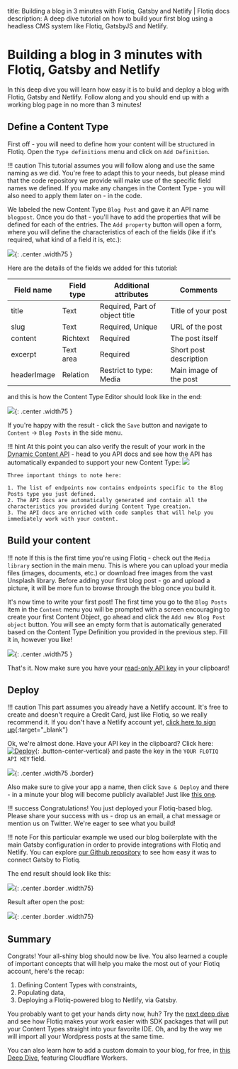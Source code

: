 title: Building a blog in 3 minutes with Flotiq, Gatsby and Netlify | Flotiq docs
description: A deep dive tutorial on how to build your first blog using a headless CMS system like Flotiq, GatsbyJS and Netlify.

# Building a blog in 3 minutes with Flotiq, Gatsby and Netlify

In this deep dive you will learn how easy it is to build and deploy a blog with Flotiq, Gatsby and Netlify. Follow along and you should end up with a working blog page in no more than 3 minutes!

## Define a Content Type

First off - you will need to define how your content will be structured in Flotiq. Open the `Type definitions` menu and click on `Add Definition`.

!!! caution
    This tutorial assumes you will follow along and use the same naming as we did. You're free to adapt this to your needs, but please mind that the code repository we provide will make use of the specific field names we defined. If you make any changes in the Content Type - you will also need to apply them later on - in the code.

We labeled the new Content Type `Blog Post` and gave it an API name `blogpost`. Once you do that - you'll have to add the properties that will be defined for each of the entries. The `Add property` button will open a form, where you will define the characteristics of each of the fields (like if it's required, what kind of a field it is, etc.):

![](images/building-a-blog-in-3-minutes/3-minute-blog-content-type-title-field.png){: .center .width75 }


Here are the details of the fields we added for this tutorial:

| Field name | Field type | Additional attributes | Comments |
|------------|------------|-----------------------|----------|
| title | Text | Required, Part of object title | Title of your post |
| slug | Text | Required, Unique | URL of the post |
| content | Richtext | Required | The post itself |
| excerpt | Text area | Required | Short post description |
| headerImage | Relation | Restrict to type: Media | Main image of the post |

and this is how the Content Type Editor should look like in the end:

![](images/building-a-blog-in-3-minutes/3-minute-blog-content-type-all-fields.png){: .center .width75 }

If you're happy with the result - click the `Save` button and navigate to `Content` → `Blog Posts` in the side menu. 

!!! hint
    At this point you can also verify the result of your work in the [Dynamic Content API](../API/dynamic-content-api.md) - head to you API docs and see how the API has automatically expanded to support your new Content Type:
    ![](images/building-a-blog-in-3-minutes/3-minute-blog-content-api.png)

    Three important things to note here:

    1. The list of endpoints now contains endpoints specific to the Blog Posts type you just defined.
    2. The API docs are automatically generated and contain all the characteristics you provided during Content Type creation.
    3. The API docs are enriched with code samples that will help you immediately work with your content.



## Build your content

!!! note
    If this is the first time you're using Flotiq - check out the `Media library` section in the main menu. This is where you can upload your media files (images, documents, etc.) or download free images from the vast Unsplash library. Before adding your first blog post - go and upload a picture, it will be more fun to browse through the blog once you build it.

It's now time to write your first post! The first time you go to the `Blog Posts` item in the `Content` menu you will be prompted with a screen encouraging to create your first Content Object, go ahead and click the `Add new Blog Post object` button. You will see an empty form that is automatically generated based on the Content Type Definition you provided in the previous step. Fill it in, however you like!

![](images/building-a-blog-in-3-minutes/3-minute-blog-first-post.png){: .center .width75 }

That's it. Now make sure you have your [read-only API key](../API/index.md) in your clipboard!

## Deploy

!!! caution
    This part assumes you already have a Netlify account. It's free to create and doesn't require a Credit Card, just like Flotiq, so we really recommend it. If you don't have a Netlify account yet, [click here to sign up](https://app.netlify.com/signup){:target="_blank"}

Ok, we're almost done. Have your API key in the clipboard? 
Click here: [![Deploy](https://www.netlify.com/img/deploy/button.svg)](https://app.netlify.com/start/deploy?repository=https://github.com/flotiq/flotiq-gatsby-blog-1){: .button-center-vertical} and paste the key in the `YOUR FLOTIQ API KEY` field. 

![](images/building-a-blog-in-3-minutes/3-minute-blog-deploy-to-netlify.png){: .center .width75 .border}

Also make sure to give your app a name, then click `Save & Deploy` and there - in a minute your blog will become publicly available! Just like [this one](https://flotiq-gatsby-blog-1.netlify.app/).


!!! success
    Congratulations! You just deployed your Flotiq-based blog. Please share your success with us - drop us an email, a chat message or mention us on Twitter. We're eager to see what you build!

!!! note 
    For this particular example we used our blog boilerplate with the main Gatsby configuration in order to provide integrations with Flotiq and Netlify. You can explore [our Github repository](https://github.com/flotiq/flotiq-gatsby-blog-1) to see how easy it was to connect Gatsby to Flotiq. 
    
The end result should look like this:

![](images/building-a-blog-in-3-minutes/3-minute-blog-published-post.png){: .center .border .width75}

Result after open the post:

![](images/building-a-blog-in-3-minutes/3-minute-blog-published-post-open.png){: .center .border .width75}

## Summary

Congrats! Your all-shiny blog should now be live. You also learned a couple of important concepts that will help you make the most out of your Flotiq account, here's the recap:

1. Defining Content Types with constraints,
2. Populating data,
3. Deploying a Flotiq-powered blog to Netlify, via Gatsby.

You probably want to get your hands dirty now, huh? Try the [next deep dive](wordpress-import.md) and see how Flotiq makes your work easier with SDK packages that will put your Content Types straight into your favorite IDE. Oh, and by the way we will import all your Wordpress posts at the same time.

You can also learn how to add a custom domain to your blog, for free, in [this Deep Dive](../add-a-custom-domain-to-heroku-for-free/), featuring Cloudflare Workers.
